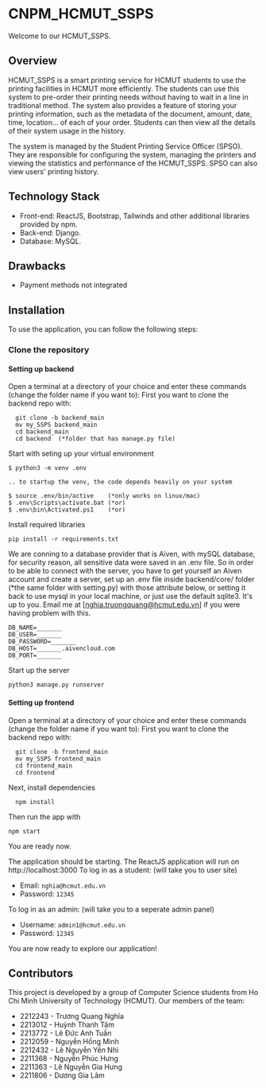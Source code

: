 # CNPM_HCMUT_SSPS
Welcome to our HCMUT_SSPS.

## Overview
HCMUT_SSPS is a smart printing service for HCMUT students to use the printing facilities in HCMUT more efficiently. The students can use this system to pre-order their printing needs without having to wait in a line in traditional method. The system also provides a feature of storing your printing information, such as the metadata of the document, amount, date, time, location... of each of your order. Students can then view all the details of their system usage in the history.

The system is managed by the Student Printing Service Officer (SPSO). They are responsible for configuring the system, managing the printers and viewing the statistics and performance of the HCMUT_SSPS. SPSO can also view users' printing history.

## Technology Stack
- Front-end: ReactJS, Bootstrap, Tailwinds and other additional libraries provided by npm.
- Back-end: Django.
- Database: MySQL.

## Drawbacks
- Payment methods not integrated

## Installation
To use the application, you can follow the following steps:

### Clone the repository
#### Setting up backend
Open a terminal at a directory of your choice and enter these commands (change the folder name if you want to):
First you want to clone the backend repo with:
```
  git clone -b backend_main 
  mv my_SSPS backend_main
  cd backend_main
  cd backend  (*folder that has manage.py file)
```
Start with seting up your virtual environment
```
$ python3 -m venv .env

.. to startup the venv, the code depends heavily on your system

$ source .env/bin/active    (*only works on linux/mac)
$ .env\Scripts\activate.bat (*or)
$ .env\bin\Activated.ps1    (*or)
```
Install required libraries
```
pip install -r requirements.txt
```
We are conning to a database provider that is Aiven, with mySQL database, for security reason, all sensitive data were saved in an .env file. So in order to be able to connect with the server, you have to get yourself an Aiven account and create a server, set up an .env file inside backend/core/ folder (*the same folder with setting.py) with those attribute below, or setting it back to use mysql in your local machine, or just use the default sqlite3. It's up to you.
Email me at [nghia.truongquang@hcmut.edu.vn] if you were having problem with this.
```
DB_NAME=_______
DB_USER=_______
DB_PASSWORD=_______
DB_HOST=_______.aivencloud.com
DB_PORT=_______
```
Start up the server
```
python3 manage.py runserver
```

#### Setting up frontend
Open a terminal at a directory of your choice and enter these commands (change the folder name if you want to):
First you want to clone the backend repo with:
```
  git clone -b frontend_main 
  mv my_SSPS frontend_main
  cd frontend_main
  cd frontend
```

Next, install dependencies
```
  npm install
```
Then run the app with
```
npm start
```
You are ready now.

The application should be starting. The ReactJS application will run on http://localhost:3000
To log in as a student: (will take you to user site)
* Email: `nghia@hcmut.edu.vn`
* Password: `12345`

To log in as an admin: (will take you to a seperate admin panel)
* Username: `admin1@hcmut.edu.vn`
* Password: `12345`

You are now ready to explore our application!


## Contributors
This project is developed by a group of Computer Science students from Ho Chi Minh University of Technology (HCMUT). Our members of the team:
* 2212243 - Trương Quang Nghĩa
* 2213012 - Huỳnh Thanh Tâm
* 2213772 - Lê Đức Anh Tuấn
* 2212059 - Nguyễn Hồng Minh
* 2212432 - Lê Nguyễn Yến Nhi
* 2211368 - Nguyễn Phúc Hưng
* 2211363 - Lê Nguyễn Gia Hưng
* 2211806 - Dương Gia Lâm

